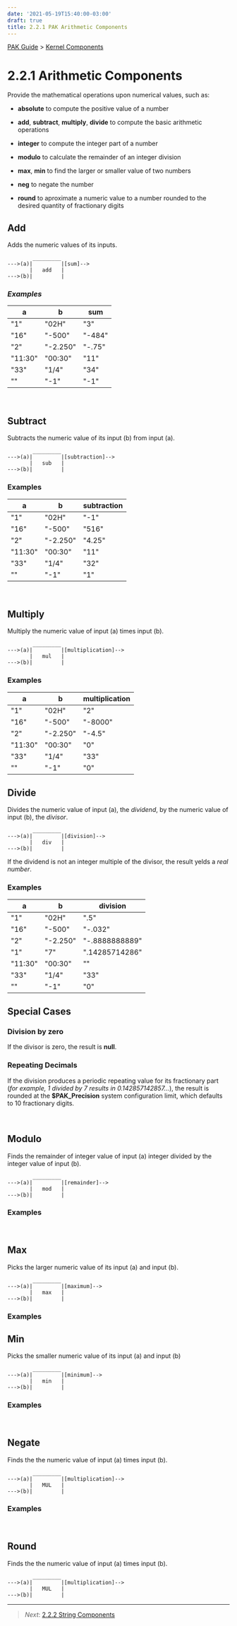 ```yaml
---
date: '2021-05-19T15:40:00-03:00'
draft: true
title: 2.2.1 PAK Arithmetic Components
---
```



[PAK Guide](0-PAK-index.md) > [Kernel Components](2.2-Kernel-Components.md)

2.2.1 Arithmetic Components
===========================

Provide the mathematical operations upon numerical values, such as:

-   **absolute** to compute the positive value of a number

-   **add**, **subtract**, **multiply**, **divide** to compute the basic
    arithmetic operations

-   **integer** to compute the integer part of a number

-   **modulo** to calculate the remainder of an integer division

-   **max**, **min** to find the larger or smaller value of two numbers

-   **neg** to negate the number

-   **round** to aproximate a numeric value to a number rounded to the desired
    quantity of fractionary digits

Add
---

Adds the numeric values of its inputs.

~~~~~~~~~~~~~~~~~~~~~~~~~~~~~~~~~~~~~~~~~~~~~~~~~~~~~~~~~~~~~~~~~~~~~~~~~~~~~~~~
        _________
--->(a)|         |[sum]-->
       |   add   |
--->(b)|         |
~~~~~~~~~~~~~~~~~~~~~~~~~~~~~~~~~~~~~~~~~~~~~~~~~~~~~~~~~~~~~~~~~~~~~~~~~~~~~~~~

### *Examples*

| a       | b        | sum    |
|---------|----------|--------|
| "1"     | "02H"    | "3"    |
| "16"    | "-500"   | "-484" |
| "2"     | "-2.250" | "-.75" |
| "11:30" | "00:30"  | "11"   |
| "33"    | "1/4"    | "34"   |
| ""      | "-1"     | "-1"   |

 

Subtract
--------

Subtracts the numeric value of its input (b) from input (a).

~~~~~~~~~~~~~~~~~~~~~~~~~~~~~~~~~~~~~~~~~~~~~~~~~~~~~~~~~~~~~~~~~~~~~~~~~~~~~~~~
        _________
--->(a)|         |[subtraction]-->
       |   sub   |
--->(b)|         |
~~~~~~~~~~~~~~~~~~~~~~~~~~~~~~~~~~~~~~~~~~~~~~~~~~~~~~~~~~~~~~~~~~~~~~~~~~~~~~~~

### Examples

| a       | b        | subtraction |
|---------|----------|-------------|
| "1"     | "02H"    | "-1"        |
| "16"    | "-500"   | "516"       |
| "2"     | "-2.250" | "4.25"      |
| "11:30" | "00:30"  | "11"        |
| "33"    | "1/4"    | "32"        |
| ""      | "-1"     | "1"         |

 

Multiply
--------

Multiply the numeric value of input (a) times input (b).

~~~~~~~~~~~~~~~~~~~~~~~~~~~~~~~~~~~~~~~~~~~~~~~~~~~~~~~~~~~~~~~~~~~~~~~~~~~~~~~~
        _________
--->(a)|         |[multiplication]-->
       |   mul   |
--->(b)|         |
~~~~~~~~~~~~~~~~~~~~~~~~~~~~~~~~~~~~~~~~~~~~~~~~~~~~~~~~~~~~~~~~~~~~~~~~~~~~~~~~

### Examples

| a       | b        | multiplication |
|---------|----------|----------------|
| "1"     | "02H"    | "2"            |
| "16"    | "-500"   | "-8000"        |
| "2"     | "-2.250" | "-4.5"         |
| "11:30" | "00:30"  | "0"            |
| "33"    | "1/4"    | "33"           |
| ""      | "-1"     | "0"            |

Divide
------

Divides the numeric value of input (a), the *dividend*, by the numeric value of
input (b), the *divisor*.

~~~~~~~~~~~~~~~~~~~~~~~~~~~~~~~~~~~~~~~~~~~~~~~~~~~~~~~~~~~~~~~~~~~~~~~~~~~~~~~~
        _________
--->(a)|         |[division]-->
       |   div   |
--->(b)|         |
~~~~~~~~~~~~~~~~~~~~~~~~~~~~~~~~~~~~~~~~~~~~~~~~~~~~~~~~~~~~~~~~~~~~~~~~~~~~~~~~

If the dividend is not an integer multiple of the divisor, the result yelds a
*real number*.

### Examples

| a       | b        | division       |
|---------|----------|----------------|
| "1"     | "02H"    | ".5"           |
| "16"    | "-500"   | "-.032"        |
| "2"     | "-2.250" | "-.8888888889" |
| "1"     | "7"      | ".14285714286" |
| "11:30" | "00:30"  | ""             |
| "33"    | "1/4"    | "33"           |
| ""      | "-1"     | "0"            |

Special Cases
-------------

### Division by zero

If the divisor is zero, the result is **null**.

### Repeating Decimals

If the division produces a periodic repeating value for its fractionary part
(*for example, 1 divided by 7 results in 0.142857142857...*), the result is
rounded at the **\$PAK_Precision** system configuration limit, which defaults to
10 fractionary digits.

 

Modulo
------

Finds the remainder of integer value of input (a) integer divided by the integer
value of input (b).

~~~~~~~~~~~~~~~~~~~~~~~~~~~~~~~~~~~~~~~~~~~~~~~~~~~~~~~~~~~~~~~~~~~~~~~~~~~~~~~~
        _________
--->(a)|         |[remainder]-->
       |   mod   |
--->(b)|         |
~~~~~~~~~~~~~~~~~~~~~~~~~~~~~~~~~~~~~~~~~~~~~~~~~~~~~~~~~~~~~~~~~~~~~~~~~~~~~~~~

### Examples

 

Max
---

Picks the larger numeric value of its input (a) and input (b).

~~~~~~~~~~~~~~~~~~~~~~~~~~~~~~~~~~~~~~~~~~~~~~~~~~~~~~~~~~~~~~~~~~~~~~~~~~~~~~~~
        _________
--->(a)|         |[maximum]-->
       |   max   |
--->(b)|         |
~~~~~~~~~~~~~~~~~~~~~~~~~~~~~~~~~~~~~~~~~~~~~~~~~~~~~~~~~~~~~~~~~~~~~~~~~~~~~~~~

### Examples

Min
---

Picks the smaller numeric value of its input (a) and input (b)

~~~~~~~~~~~~~~~~~~~~~~~~~~~~~~~~~~~~~~~~~~~~~~~~~~~~~~~~~~~~~~~~~~~~~~~~~~~~~~~~
        _________
--->(a)|         |[minimum]-->
       |   min   |
--->(b)|         |
~~~~~~~~~~~~~~~~~~~~~~~~~~~~~~~~~~~~~~~~~~~~~~~~~~~~~~~~~~~~~~~~~~~~~~~~~~~~~~~~

### Examples

 

Negate
------

Finds the  the numeric value of input (a) times input (b).

~~~~~~~~~~~~~~~~~~~~~~~~~~~~~~~~~~~~~~~~~~~~~~~~~~~~~~~~~~~~~~~~~~~~~~~~~~~~~~~~
        _________
--->(a)|         |[multiplication]-->
       |   MUL   |
--->(b)|         |
~~~~~~~~~~~~~~~~~~~~~~~~~~~~~~~~~~~~~~~~~~~~~~~~~~~~~~~~~~~~~~~~~~~~~~~~~~~~~~~~

### Examples

 

Round
-----

Finds the  the numeric value of input (a) times input (b).

~~~~~~~~~~~~~~~~~~~~~~~~~~~~~~~~~~~~~~~~~~~~~~~~~~~~~~~~~~~~~~~~~~~~~~~~~~~~~~~~
        _________
--->(a)|         |[multiplication]-->
       |   MUL   |
--->(b)|         |
~~~~~~~~~~~~~~~~~~~~~~~~~~~~~~~~~~~~~~~~~~~~~~~~~~~~~~~~~~~~~~~~~~~~~~~~~~~~~~~~



------
>   *Next*: [2.2.2 String Components](2.2.2-String-Components.md)

